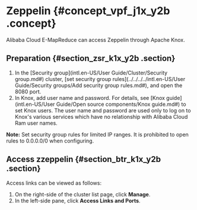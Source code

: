 # Zeppelin {#concept_vpf_j1x_y2b .concept}

Alibaba Cloud E-MapReduce can access Zeppelin through Apache Knox.

## Preparation {#section_zsr_k1x_y2b .section}

1.  In the [Security group](intl.en-US/User Guide/Cluster/Security group.md#) cluster, [set security group rules](../../../../intl.en-US/User Guide/Security groups/Add security group rules.md#), and open the 8080 port.
2.  In Knox, add user name and password. For details, see [Knox guide](intl.en-US/User Guide/Open source components/Knox guide.md#) to set Knox users. The user name and password are used only to log on to Knox's various services which have no relationship with Alibaba Cloud Ram user names.

**Note:** Set security group rules for limited IP ranges. It is prohibited to open rules to 0.0.0.0/0 when configuring.

## Access zzeppelin {#section_btr_k1x_y2b .section}

Access links can be viewed as follows:

1.  On the right-side of the cluster list page, click **Manage**.
2.  In the left-side pane, click **Access Links and Ports**.

